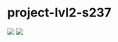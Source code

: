 # project-lvl2-s237
<a href="https://codeclimate.com/github/gabos31/project-lvl2-s237/maintainability"><img src="https://api.codeclimate.com/v1/badges/354923419afb286ac793/maintainability" /></a>
<a href="https://codeclimate.com/github/gabos31/project-lvl2-s237/test_coverage"><img src="https://api.codeclimate.com/v1/badges/354923419afb286ac793/test_coverage" /></a>

